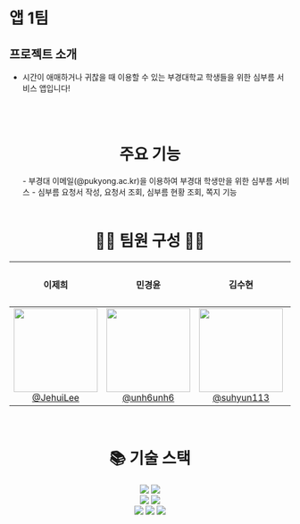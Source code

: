 # 앱 1팀

## 프로젝트 소개
- 시간이 애매하거나 귀찮을 때 이용할 수 있는 부경대학교 학생들을 위한 심부름 서비스 앱입니다!


<br>
<br>

  <div align=center><h1> 주요 기능</h1></div>
<ul>
- 부경대 이메일(@pukyong.ac.kr)을 이용하여 부경대 학생만을 위한 심부름 서비스
- 심부름 요청서 작성, 요청서 조회, 심부름 현황 조회, 쪽지 기능

<br>
<br>
</ul>

<div align=center><h1>🙋‍♂️ 팀원 구성 🙋‍♀️</h1></div>
  
| **이제희** | **민경윤** | **김수현** | **이강민** | **정다은** |
| :------: |  :------: | :------: | :------: | :------: |
| [<img src="https://avatars.githubusercontent.com/JehuiLee" height=150 width=150> <br/> @JehuiLee](https://github.com/JehuiLee) | [<img src="https://avatars.githubusercontent.com/unh6unh6" height=150 width=150> <br/> @unh6unh6](https://github.com/unh6unh6) | [<img src="https://avatars.githubusercontent.com/suhyun113" height=150 width=150> <br/> @suhyun113](https://github.com/suhyun113) | [<img src="https://avatars.githubusercontent.com/mututu17" height=150 width=150> <br/> @mututu17](https://github.com/mututu17) | [![쿼카캐](https://github.com/pknu-wap/2024-1_App1/assets/142780364/722c5729-8f0f-443f-9049-2b8e7694bab9) <br/> 정다은]() |

</div>

<br>

<div align=center><h1>📚 기술 스택</h1></div>

<div align=center>
  
  <img src="https://img.shields.io/badge/flutter-02569B?style=for-the-badge&logo=flutter&logoColor=white">
  <img src="https://img.shields.io/badge/spring-6DB33F?style=for-the-badge&logo=spring&logoColor=white">

  <br>

  <img src="https://img.shields.io/badge/mariaDB-003545?style=for-the-badge&logo=mariaDB&logoColor=white">
  <img src="https://img.shields.io/badge/amazonaws-232F3E?style=for-the-badge&logo=amazonaws&logoColor=white">
  <br>

  <img src="https://img.shields.io/badge/github-181717?style=for-the-badge&logo=github&logoColor=white">
  <img src="https://img.shields.io/badge/git-F05032?style=for-the-badge&logo=git&logoColor=white">
  <img src="https://img.shields.io/badge/figma-F24E1E?style=for-the-badge&logo=figma&logoColor=white">
  
  <br>
</div>


